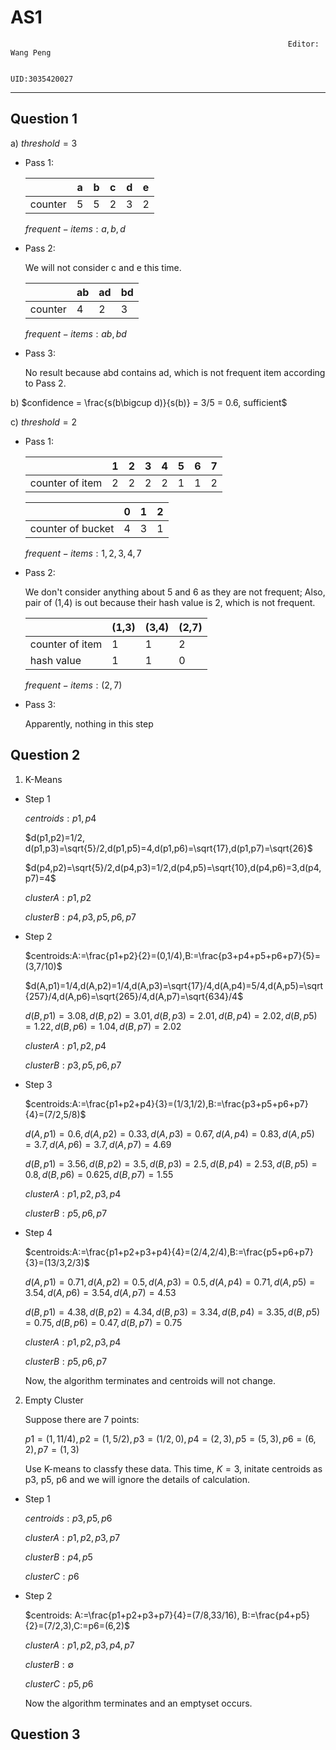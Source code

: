# AS1
                                                                  Editor: Wang Peng

                                                                  UID:3035420027
***
## Question 1
a) $threshold=3$
- Pass 1:

    |  | a | b | c | d | e |
    |--|---|---|---|---|---|
    |counter|5|5|2|3|2|
    $frequent -items: a,b,d$

- Pass 2:

  We will not consider c and e this time.

  ||ab|ad|bd|
  |-|-|-|-|
  |counter|4|2|3|
  $frequent -items: ab, bd$

- Pass 3:

  No result because abd contains ad, which is not frequent item according to Pass 2.

b) $confidence = \frac{s(b\bigcup d)}{s(b)} = 3/5 = 0.6, sufficient$

c) $threshold = 2$

- Pass 1:


  ||1|2|3|4|5|6|7|                  
  |-|-|-|-|-|-|-|-|
  |counter of item|2|2|2|2|1|1|2|  

  ||0|1|2|
  |-|-|-|-|
  |counter of bucket|4|3|1|
  $frequent-items: 1, 2, 3, 4, 7$
- Pass 2:

  We don't consider anything about 5 and 6 as they are not frequent; Also, pair of (1,4) is out because their hash value is 2, which is not frequent.

  ||(1,3)|(3,4)|(2,7)|
  |-|-|-|-|
  |counter of item|1|1|2|
  |hash value|1|1|0|
  $frequent -items: (2,7)$
- Pass 3:

  Apparently, nothing in this step
## Question 2
1. K-Means
- Step 1

    $centroids: p1, p4$

    $d(p1,p2)=1/2, d(p1,p3)=\sqrt{5}/2,d(p1,p5)=4,d(p1,p6)=\sqrt{17},d(p1,p7)=\sqrt{26}$

    $d(p4,p2)=\sqrt{5}/2,d(p4,p3)=1/2,d(p4,p5)=\sqrt{10},d(p4,p6)=3,d(p4,p7)=4$

    $cluster A:p1,p2$

    $cluster B:p4,p3,p5,p6,p7$
- Step 2

    $centroids:A:=\frac{p1+p2}{2}=(0,1/4),B:=\frac{p3+p4+p5+p6+p7}{5}=(3,7/10)$

    $d(A,p1)=1/4,d(A,p2)=1/4,d(A,p3)=\sqrt{17}/4,d(A,p4)=5/4,d(A,p5)=\sqrt{257}/4,d(A,p6)=\sqrt{265}/4,d(A,p7)=\sqrt{634}/4$

    $d(B,p1)=3.08,d(B,p2)=3.01,d(B,p3)=2.01,d(B,p4)=2.02,d(B,p5)=1.22,d(B,p6)=1.04,d(B,p7)=2.02$

    $clusterA:p1,p2,p4$

    $clusterB:p3,p5,p6,p7$

- Step 3

    $centroids:A:=\frac{p1+p2+p4}{3}=(1/3,1/2),B:=\frac{p3+p5+p6+p7}{4}=(7/2,5/8)$

    $d(A,p1)=0.6,d(A,p2)=0.33,d(A,p3)=0.67,d(A,p4)=0.83,d(A,p5)=3.7,d(A,p6)=3.7,d(A,p7)=4.69$

    $d(B,p1)=3.56,d(B,p2)=3.5,d(B,p3)=2.5,d(B,p4)=2.53,d(B,p5)=0.8,d(B,p6)=0.625,d(B,p7)=1.55$

    $clusterA:p1,p2,p3,p4$

    $clusterB:p5,p6,p7$
- Step 4

  $centroids:A:=\frac{p1+p2+p3+p4}{4}=(2/4,2/4),B:=\frac{p5+p6+p7}{3}=(13/3,2/3)$

  $d(A,p1)=0.71,d(A,p2)=0.5,d(A,p3)=0.5,d(A,p4)=0.71,d(A,p5)=3.54,d(A,p6)=3.54,d(A,p7)=4.53$

  $d(B,p1)=4.38,d(B,p2)=4.34,d(B,p3)=3.34,d(B,p4)=3.35,d(B,p5)=0.75,d(B,p6)=0.47,d(B,p7)=0.75$

  $clusterA:p1,p2,p3,p4$

  $clusterB:p5,p6,p7$

  Now, the algorithm terminates and centroids will not change.

2. Empty Cluster

    Suppose there are 7 points:  

    $p1=(1,11/4),p2=(1,5/2),p3=(1/2,0),p4=(2,3),p5=(5,3),p6=(6,2),p7=(1,3)$

    Use K-means to classfy these data. This time, $K=3$, initate centroids as p3, p5, p6 and we will ignore the details of calculation.

  - Step 1

    $centroids: p3,p5,p6$

    $clusterA: p1,p2,p3,p7$

    $clusterB: p4,p5$

    $clusterC: p6$

  - Step 2

    $centroids: A:=\frac{p1+p2+p3+p7}{4}=(7/8,33/16), B:=\frac{p4+p5}{2}=(7/2,3),C:=p6=(6,2)$

    $clusterA: p1,p2,p3,p4,p7$

    $clusterB: \emptyset$

    $clusterC: p5,p6$


    Now the algorithm terminates and an emptyset occurs.
## Question 3
